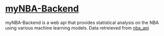 
# [myNBA-Backend]()



myNBA-Backend is a web api that provides statistical analysis on the NBA using various machine learning models.
Data retreieved from [nba_api](https://github.com/swar/nba_api)
